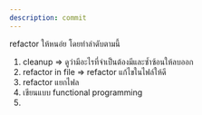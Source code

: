 ```yaml
---
description: commit
---
```


refactor ให้หนอ่ย โดยทำลำดับตามนี้
1. cleanup => ดูว่ามีอะไรที่จำเป็นต้องมีและซ้ำซ้อนให้ลบออก
2. refactor in file => refactor แก้ไขในไฟล์ให้ดี
3. refactor แยกไฟล
2. เขียนแบบ functional programming
3. 